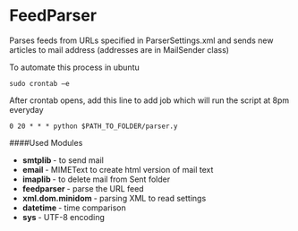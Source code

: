 # FeedParser

Parses feeds from URLs specified in ParserSettings.xml and sends new articles to mail address (addresses are in MailSender class)<br>

To automate this process in ubuntu



```shell
sudo crontab –e

```

After crontab opens, add this line to add job which will run the script at 8pm everyday

```shell
0 20 * * * python $PATH_TO_FOLDER/parser.y

```

####Used Modules

* <b> smtplib </b>- to send mail
* <b>email </b> - MIMEText to create html version of mail text
* <b> imaplib </b> - to delete mail from Sent folder
* <b> feedparser </b> - parse the URL feed
* <b> xml.dom.minidom </b> - parsing XML to read settings
* <b> datetime </b> - time comparison
* <b> sys </b> - UTF-8 encoding


